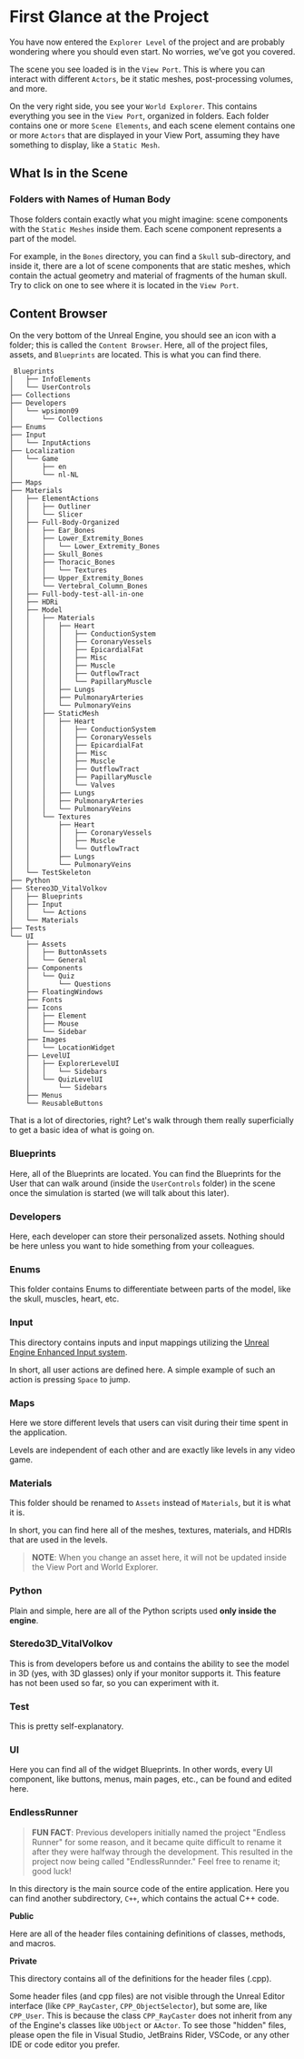 # First Glance at the Project

You have now entered the `Explorer Level` of the project and are probably wondering where you should even start. No worries, we’ve got you covered.

The scene you see loaded is in the `View Port`. This is where you can interact with different `Actors`, be it static meshes, post-processing volumes, and more.

On the very right side, you see your `World Explorer`. This contains everything you see in the `View Port`, organized in folders. Each folder contains one or more `Scene Elements`, and each scene element contains one or more `Actors` that are displayed in your View Port, assuming they have something to display, like a `Static Mesh`.

## What Is in the Scene

### Folders with Names of Human Body

Those folders contain exactly what you might imagine: scene components with the `Static Meshes` inside them. Each scene component represents a part of the model.

For example, in the `Bones` directory, you can find a `Skull` sub-directory, and inside it, there are a lot of scene components that are static meshes, which contain the actual geometry and material of fragments of the human skull. Try to click on one to see where it is located in the `View Port`.

## Content Browser

On the very bottom of the Unreal Engine, you should see an icon with a folder; this is called the `Content Browser`. Here, all of the project files, assets, and `Blueprints` are located. This is what you can find there.


```shell
 Blueprints
│   ├── InfoElements
│   └── UserControls
├── Collections
├── Developers
│   └── wpsimon09
│       └── Collections
├── Enums
├── Input
│   └── InputActions
├── Localization
│   └── Game
│       ├── en
│       └── nl-NL
├── Maps
├── Materials
│   ├── ElementActions
│   │   ├── Outliner
│   │   └── Slicer
│   ├── Full-Body-Organized
│   │   ├── Ear_Bones
│   │   ├── Lower_Extremity_Bones
│   │   │   └── Lower_Extremity_Bones
│   │   ├── Skull_Bones
│   │   ├── Thoracic_Bones
│   │   │   └── Textures
│   │   ├── Upper_Extremity_Bones
│   │   └── Vertebral_Column_Bones
│   ├── Full-body-test-all-in-one
│   ├── HDRi
│   ├── Model
│   │   ├── Materials
│   │   │   ├── Heart
│   │   │   │   ├── ConductionSystem
│   │   │   │   ├── CoronaryVessels
│   │   │   │   ├── EpicardialFat
│   │   │   │   ├── Misc
│   │   │   │   ├── Muscle
│   │   │   │   ├── OutflowTract
│   │   │   │   └── PapillaryMuscle
│   │   │   ├── Lungs
│   │   │   ├── PulmonaryArteries
│   │   │   └── PulmonaryVeins
│   │   ├── StaticMesh
│   │   │   ├── Heart
│   │   │   │   ├── ConductionSystem
│   │   │   │   ├── CoronaryVessels
│   │   │   │   ├── EpicardialFat
│   │   │   │   ├── Misc
│   │   │   │   ├── Muscle
│   │   │   │   ├── OutflowTract
│   │   │   │   ├── PapillaryMuscle
│   │   │   │   └── Valves
│   │   │   ├── Lungs
│   │   │   ├── PulmonaryArteries
│   │   │   └── PulmonaryVeins
│   │   └── Textures
│   │       ├── Heart
│   │       │   ├── CoronaryVessels
│   │       │   ├── Muscle
│   │       │   └── OutflowTract
│   │       ├── Lungs
│   │       └── PulmonaryVeins
│   └── TestSkeleton
├── Python
├── Stereo3D_VitalVolkov
│   ├── Blueprints
│   ├── Input
│   │   └── Actions
│   └── Materials
├── Tests
└── UI
    ├── Assets
    │   ├── ButtonAssets
    │   └── General
    ├── Components
    │   └── Quiz
    │       └── Questions
    ├── FloatingWindows
    ├── Fonts
    ├── Icons
    │   ├── Element
    │   ├── Mouse
    │   └── Sidebar
    ├── Images
    │   └── LocationWidget
    ├── LevelUI
    │   ├── ExplorerLevelUI
    │   │   └── Sidebars
    │   └── QuizLevelUI
    │       └── Sidebars
    ├── Menus
    └── ReusableButtons

```

That is a lot of directories, right? Let's walk through them really superficially to get a basic idea of what is going on.

### Blueprints

Here, all of the Blueprints are located. You can find the Blueprints for the User that can walk around (inside the `UserControls` folder) in the scene once the simulation is started (we will talk about this later).

### Developers

Here, each developer can store their personalized assets. Nothing should be here unless you want to hide something from your colleagues.

### Enums

This folder contains Enums to differentiate between parts of the model, like the skull, muscles, heart, etc.

### Input

This directory contains inputs and input mappings utilizing the [Unreal Engine Enhanced Input system](https://dev.epicgames.com/documentation/en-us/unreal-engine/enhanced-input-in-unreal-engine).

In short, all user actions are defined here. A simple example of such an action is pressing `Space` to jump.

### Maps

Here we store different levels that users can visit during their time spent in the application.

Levels are independent of each other and are exactly like levels in any video game.

### Materials

This folder should be renamed to `Assets` instead of `Materials`, but it is what it is.

In short, you can find here all of the meshes, textures, materials, and HDRIs that are used in the levels.

> **NOTE**: When you change an asset here, it will not be updated inside the View Port and World Explorer.

### Python

Plain and simple, here are all of the Python scripts used **only inside the engine**.

### Steredo3D_VitalVolkov

This is from developers before us and contains the ability to see the model in 3D (yes, with 3D glasses) only if your monitor supports it. This feature has not been used so far, so you can experiment with it.

### Test

This is pretty self-explanatory.

### UI

Here you can find all of the widget Blueprints. In other words, every UI component, like buttons, menus, main pages, etc., can be found and edited here.

### EndlessRunner

> **FUN FACT**: Previous developers initially named the project "Endless Runner" for some reason, and it became quite difficult to rename it after they were halfway through the development. This resulted in the project now being called "EndlessRunnder." Feel free to rename it; good luck!

In this directory is the main source code of the entire application. Here you can find another subdirectory, `C++`, which contains the actual C++ code.

**Public**

Here are all of the header files containing definitions of classes, methods, and macros.

**Private**

This directory contains all of the definitions for the header files (.cpp).

Some header files (and cpp files) are not visible through the Unreal Editor interface (like `CPP_RayCaster`, `CPP_ObjectSelector`), but some are, like `CPP_User`. This is because the class `CPP_RayCaster` does not inherit from any of the Engine's classes like `UObject` or `AActor`. To see those "hidden" files, please open the file in Visual Studio, JetBrains Rider, VSCode, or any other IDE or code editor you prefer.
